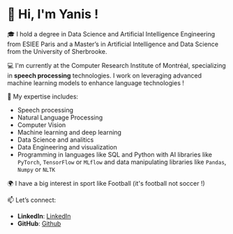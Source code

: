 # 👋 Hi, I'm Yanis !

🎓 I hold a degree in Data Science and Artificial Intelligence Engineering from ESIEE Paris and a Master’s in Artificial Intelligence and Data Science from the University of Sherbrooke.

💻 I'm currently at the Computer Research Institute of Montréal, specializing in **speech processing** technologies. I work on leveraging advanced machine learning models to enhance language technologies !

🌟 My expertise includes:
- Speech processing
- Natural Language Processing
- Computer Vision
- Machine learning and deep learning
- Data Science and analitics
- Data Engineering and visualization
- Programming in languages like SQL and Python with AI libraries like `PyTorch`, `TensorFlow` or `MLflow` and data manipulating libraries like `Pandas`, `Numpy` or `NLTK`

🌍 I have a big interest in sport like Football (it's football not soccer !)

📫 Let’s connect:  
- **LinkedIn**: [LinkedIn](https://www.linkedin.com/in/yanis-perrin-4ab95a201/)
- **GitHub**: [Github](https://github.com/YanisPerrin)
